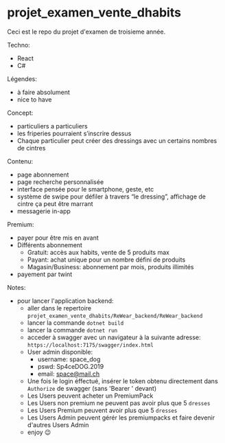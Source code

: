 # projet_examen_vente_dhabits
Ceci est le repo du projet d'examen de troisieme année.

Techno:

- React
- C#

Légendes:

- à faire absolument
- nice to have

Concept:

- particuliers a particuliers
- les friperies pourraient s’inscrire dessus
- Chaque particulier peut créer des dressings avec un certains nombres de cintres

Contenu:

- page abonnement
- page recherche personnalisée
- interface pensée pour le smartphone, geste, etc
- système de swipe pour défiler à travers “le dressing”, affichage de cintre ça peut être marrant
- messagerie in-app

Premium:

- payer pour être mis en avant
- Différents abonnement
    - Gratuit: accès aux habits, vente de 5 produits max
    - Payant: achat unique pour un nombre défini de produits
    - Magasin/Business: abonnement par mois, produits illimités
- payement par twint

Notes:
- pour lancer l'application backend:
	- aller dans le repertoire `projet_examen_vente_dhabits/ReWear_backend/ReWear_backend`
	- lancer la commande `dotnet build`
	- lancer la commande `dotnet run`
	- acceder à swagger avec un navigateur à la suivante adresse: `https://localhost:7175/swagger/index.html`
	- User admin disponible:
		- username: space_dog
		- pswd: Sp4ceDOG.2019
		- email: space@mail.ch
	- Une fois le login éffectué, insérer le token obtenu directement dans `Authorize` de swagger (sans 'Bearer ' devant)
	- Les Users peuvent acheter un PremiumPack
	- Les Users non premium ne peuvent pas avoir plus que 5 `dresses`
	- Les Users Premium peuvent avoir plus que 5 `dresses`
	- Les Users Admin peuvent gérér les premiumpacks et faire devenir d'autres Users Admin
	- enjoy 😉

